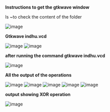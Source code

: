 **Instructions to get the gtkwave window**

ls ~to check the content of the folder

![image](https://github.com/IndhumathiMadival/VSDSquadron/assets/160833467/71d71374-3714-488d-ba1b-186a00ac62db)

**Gtkwave indhu.vcd**

![image](https://github.com/IndhumathiMadival/VSDSquadron/assets/160833467/b76c81d7-57fc-4499-8a7e-c7b016fe3e6b)
![image](https://github.com/IndhumathiMadival/VSDSquadron/assets/160833467/ed7a0d83-3474-42be-a3f2-e44cc2954827)

**after running the command gtkwave indhu.vcd**

![image](https://github.com/IndhumathiMadival/VSDSquadron/assets/160833467/c71c88ed-1b17-4b2f-8c6c-ae5b50a67b7e)

**All the output of the operations**

![image](https://github.com/IndhumathiMadival/VSDSquadron/assets/160833467/923ccbe1-2d1b-469f-9dd7-19014e8d4bb7)
![image](https://github.com/IndhumathiMadival/VSDSquadron/assets/160833467/ec7e97c8-4cb4-4cb8-bcbf-64eac6f85ee2)
![image](https://github.com/IndhumathiMadival/VSDSquadron/assets/160833467/035d7f66-c323-4d72-a153-1a7dbd46d54d)
![image](https://github.com/IndhumathiMadival/VSDSquadron/assets/160833467/7893f0b6-21d8-4bdb-890a-cea80fe19c9d)
![image](https://github.com/IndhumathiMadival/VSDSquadron/assets/160833467/88eaae75-8f1a-4706-8df4-81d00d75e15d)

**output showing XOR operation**

![image](https://github.com/IndhumathiMadival/VSDSquadron/assets/160833467/304660e7-5b47-44a0-b3df-f0a3d23f35b4)















